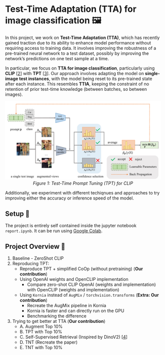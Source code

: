 # Test-Time Adaptation (TTA) for image classification 🖼️

In this project, we work on **Test-Time Adaptation (TTA)**, which has recently gained traction due to its ability to enhance model performance without requiring access to training data. It involves improving the robustness of a pre-trained neural network to a test dataset, possibly by improving the network’s predictions on one test sample at a time.

In particular, we focus on **TTA for image classification**, particularly using **CLIP** [[2](#ref-clip2021)] with **TPT** [[3](#ref-tpt2022)]. Our approach involves adapting the model on **single-image test instances**, with the model being reset to its pre-trained state after each instance. This resembles **TTIA**, keeping the constraint of no retention of prior test-time knowledge (between batches, so between images).

<!--- visualize image using html formatting, so that i can scale it properly -->
<p align="center">
  <img src="img/tpt.png" alt="Test-Time Prompt Tuning (TPT) for CLIP" title="Test-Time Prompt Tuning (TPT) for CLIP" width="600" class="center"/><br>
  <em>Figure 1: Test-Time Prompt Tuning (TPT) for CLIP</em>
</p>

Additionally, we experiment with different techiqnues and approaches to try improving either the accuracy or inference speed of the model.


## Setup 🚀

The project is entirely self contained inside the jupyter notebook `report.ipynb`. It can be run using [Google Colab](https://colab.research.google.com/).

## Project Overview 🧠

1. Baseline - ZeroShot CLIP
1. Reproducing TPT: 
   - Reproduce TPT + simplified CoOp (without pretraining) (**Our contribution**)
   - Using OpenAI weights and OpenCLIP implementation
     - Compare zero-shot CLIP OpenAI (weights and implementation) with OpenCLIP (weights and implementation)
   - Using `Kornia` instead of `AugMix` / `torchvision.transforms` (**Extra: Our contribution**)
     - Recreate the AugMix pipeline in Kornia
     - Kornia is faster and can directly run on the GPU
     - Benchmarking the difference
1. Trying to get better at TTA (**Our contribution**)
   - A. Augment Top 10%
   - B. TPT with Top 10%
   - C. Self-Supervised Retrieval (Inspired by DinoV2) [[4](#ref-dinov2)]
   - D. TNT (Recreate the paper)
   - E. TNT with Top 10%
